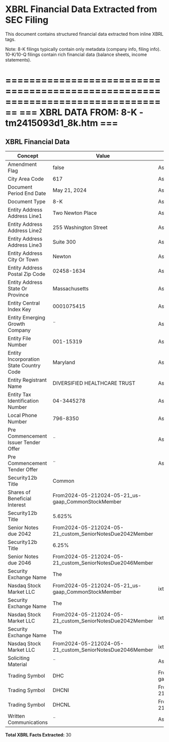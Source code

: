 # XBRL Financial Data Extracted from SEC Filing

This document contains structured financial data extracted from inline XBRL tags.

Note: 8-K filings typically contain only metadata (company info, filing info).
      10-K/10-Q filings contain rich financial data (balance sheets, income statements).


================================================================================
=== XBRL DATA FROM: 8-K - tm2415093d1_8k.htm ===
================================================================================

## XBRL Financial Data

| Concept | Value | Context | Format |
|---------|-------|---------|--------|
| Amendment Flag | false | AsOf2024-05-21 |  |
| City Area Code | 617 | AsOf2024-05-21 |  |
| Document Period End Date | May 21, 2024 | AsOf2024-05-21 | ixt:datemonthdayyearen |
| Document Type | 8-K | AsOf2024-05-21 |  |
| Entity Address Address Line1 | Two Newton Place | AsOf2024-05-21 |  |
| Entity Address Address Line2 | 255 Washington Street | AsOf2024-05-21 |  |
| Entity Address Address Line3 | Suite 300 | AsOf2024-05-21 |  |
| Entity Address City Or Town | Newton | AsOf2024-05-21 |  |
| Entity Address Postal Zip Code | 02458-1634 | AsOf2024-05-21 |  |
| Entity Address State Or Province | Massachusetts | AsOf2024-05-21 | ixt-sec:stateprovnameen |
| Entity Central Index Key | 0001075415 | AsOf2024-05-21 |  |
| Entity Emerging Growth Company | ¨ | AsOf2024-05-21 | ixt:booleanfalse |
| Entity File Number | 001-15319 | AsOf2024-05-21 |  |
| Entity Incorporation State Country Code | Maryland | AsOf2024-05-21 | ixt-sec:stateprovnameen |
| Entity Registrant Name | DIVERSIFIED HEALTHCARE TRUST | AsOf2024-05-21 |  |
| Entity Tax Identification Number | 04-3445278 | AsOf2024-05-21 |  |
| Local Phone Number | 796-8350 | AsOf2024-05-21 |  |
| Pre Commencement Issuer Tender Offer | ¨ | AsOf2024-05-21 | ixt:booleanfalse |
| Pre Commencement Tender Offer | ¨ | AsOf2024-05-21 | ixt:booleanfalse |
| Security12b Title | Common
    Shares of Beneficial Interest | From2024-05-212024-05-21_us-gaap_CommonStockMember |  |
| Security12b Title | 5.625%
    Senior Notes due 2042 | From2024-05-212024-05-21_custom_SeniorNotesDue2042Member |  |
| Security12b Title | 6.25%
    Senior Notes due 2046 | From2024-05-212024-05-21_custom_SeniorNotesDue2046Member |  |
| Security Exchange Name | The
    Nasdaq Stock Market LLC | From2024-05-212024-05-21_us-gaap_CommonStockMember | ixt-sec:exchnameen |
| Security Exchange Name | The
    Nasdaq Stock Market LLC | From2024-05-212024-05-21_custom_SeniorNotesDue2042Member | ixt-sec:exchnameen |
| Security Exchange Name | The
    Nasdaq Stock Market LLC | From2024-05-212024-05-21_custom_SeniorNotesDue2046Member | ixt-sec:exchnameen |
| Soliciting Material | ¨ | AsOf2024-05-21 | ixt:booleanfalse |
| Trading Symbol | DHC | From2024-05-212024-05-21_us-gaap_CommonStockMember |  |
| Trading Symbol | DHCNI | From2024-05-212024-05-21_custom_SeniorNotesDue2042Member |  |
| Trading Symbol | DHCNL | From2024-05-212024-05-21_custom_SeniorNotesDue2046Member |  |
| Written Communications | ¨ | AsOf2024-05-21 | ixt:booleanfalse |

**Total XBRL Facts Extracted:** 30


